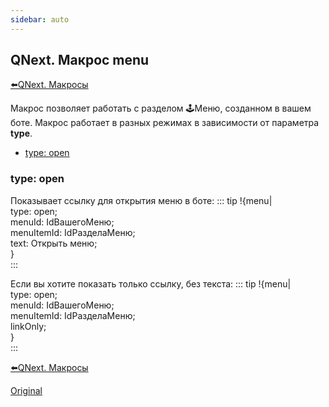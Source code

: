 ```yaml
---
sidebar: auto
---
```


## QNext. Макрос menu

[⬅️QNext. Макросы](/docs-test/ph/macros)



Макрос позволяет работать с разделом 🕹Меню, созданном в вашем боте. Макрос работает в разных режимах в зависимости от параметра **type**.
* [type: open](#type:-open)


### type: open

Показывает ссылку для открытия меню в боте:
::: tip
!{menu| <br>  type: open;<br>  menuId: IdВашегоМеню;<br>  menuItemId: IdРазделаМеню;<br>  text: Открыть меню;<br>}<br>
:::

Если вы хотите показать только ссылку, без текста:
::: tip
!{menu| <br>  type: open;<br>  menuId: IdВашегоМеню;<br>  menuItemId: IdРазделаМеню;<br>  linkOnly;<br>}<br>
:::





[⬅️QNext. Макросы](/docs-test/ph/macros)



[Original](https://telegra.ph/QNext-Macros-menu-05-13)